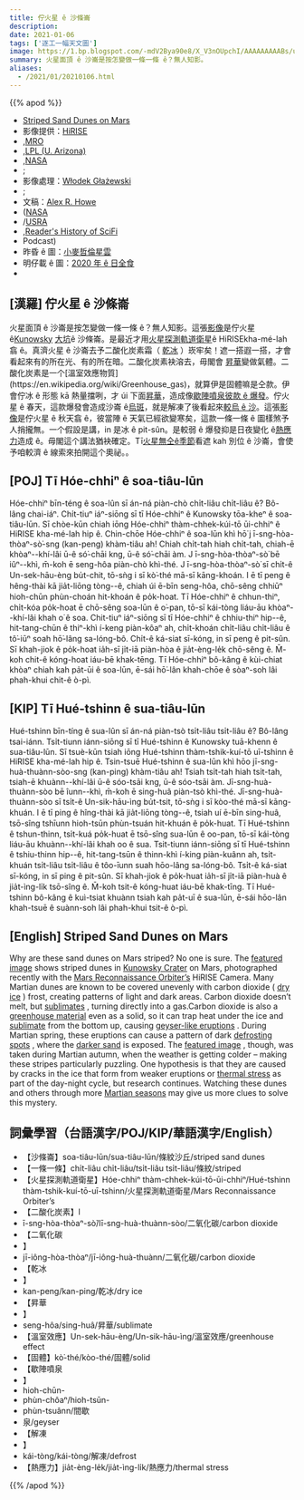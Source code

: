 ```yaml
---
title: 佇火星 ê 沙條崙
description:
date: 2021-01-06
tags: ['逐工一幅天文圖']
image: https://1.bp.blogspot.com/-mdV2Bya90e8/X_V3nOUpchI/AAAAAAAAABs/u-Q4CvqnxAYwzcxeXIahNwX1Ej6aYtMEgCLcBGAsYHQ/s1080/StripedDunes_HiRISE_1080.jpeg
summary: 火星面頂 ê 沙崙是按怎變做一條一條 ê？無人知影。
aliases:
  - /2021/01/20210106.html
---
```


{{% apod %}}

- [Striped Sand Dunes on Mars](https://apod.nasa.gov/apod/ap210106.html)
- 影像提供：[HiRISE](https://hirise.lpl.arizona.edu/)
- ,[MRO](https://mars.jpl.nasa.gov/mro/)
- ,[LPL (U. Arizona)](https://www.lpl.arizona.edu/)
- ,[NASA](https://www.nasa.gov/)
- ;
- 影像處理：[Włodek Głażewski](https://www.flickr.com/people/158004304@N05/)
- ;
- 文稿：[Alex R. Howe](https://sciencemeetsfiction.com/about/)
- ([NASA](https://www.nasa.gov/)
- /[USRA](https://www.usra.edu/)
- ,[Reader's History of SciFi](http://readershistoryofscifi.libsyn.com/)
- Podcast)
- 昨昏 ê 圖：[小麥哲倫星雲](https://apod-taigi.blogspot.com/2021/01/20210105.html)
- 明仔載 ê 圖：[2020 年 ê 日全食](https://apod-taigi.blogspot.com/2021/01/20210107.html)
-


## [漢羅] 佇火星 ê 沙條崙

火星面頂 ê 沙崙是按怎變做一條一條 ê？無人知影。這張[影像](https://www.uahirise.org/ESP_066476_2370)是佇火星 ê[Kunowsky](https://en.wikipedia.org/wiki/Kunowsky_(Martian_crater)) [大坑](https://en.wikipedia.org/wiki/Kunowsky_(Martian_crater))ê 沙條崙。是最近才用[火星探測軌道衛星](https://mars.nasa.gov/mro/)ê HiRISEkha-mé-lah 翕 ê。真濟火星 ê 沙崙去予二酸化炭素霜（ [乾冰](https://en.wikipedia.org/wiki/Dry_ice) ）崁牢矣！遮一搭遐一搭，才會看起來有的所在光、有的所在暗。二酸化炭素袂溶去，毋閣會 [昇華](https://en.wikipedia.org/wiki/Sublimation_(phase_transition))變做氣體。二酸化炭素是一个[溫室效應物質](https://en.wikipedia.org/wiki/Greenhouse_gas)，就算伊是固體嘛是仝款。伊會佇冰 ê 形態 kā 熱量擋咧，才 úi 下面[昇華](https://youtu.be/L_gnxWUuLm0)，造成像[歇陣噴泉彼款 ê 爆發](https://en.wikipedia.org/wiki/Geysers_on_Mars)。佇火星 ê 春天，這款爆發會造成沙崙 ê[烏斑](https://apod.nasa.gov/apod/ap070805.html)，就是解凍了後看起來[較烏 ê 沙](https://apod.nasa.gov/apod/ap160119.html)。這張[影像](https://www.flickr.com/photos/186557130@N06/50642211592/in/pool-apods/)是佇火星 ê 秋天翕 ê，彼當陣 ê 天氣已經欲變寒矣，這款一條一條 ê 圖樣煞予人捎攏無。一个假設是講，in 是冰 ê pit-sûn。是較弱 ê 爆發抑是日夜變化 ê[熱應力](https://en.wikipedia.org/wiki/Thermal_stress)造成 ê。毋閣這个講法猶袂確定。Tī[火星無仝ê季節](https://www.msss.com/http/ps/seasons/seasons.html)看遮 kah 別位 ê 沙崙，會使予咱較濟 ê 線索來拍開這个奧祕。。

## [POJ] Tī Hóe-chhiⁿ ê soa-tiâu-lūn

Hóe-chhiⁿ bīn-téng ê soa-lûn sī án-ná piàn-chò chi̍t-liâu chi̍t-liâu ê? Bô-lâng chai-iáⁿ. Chi̍t-tiuⁿ iáⁿ-siōng sī tī Hóe-chhiⁿ ê Kunowsky tōa-kheⁿ ê soa-tiâu-lūn. Sī chòe-kūn chiah iōng Hóe-chhiⁿ thàm-chhek-kúi-tō ūi-chhiⁿ ê HiRISE kha-mé-lah hip ê. Chin-chōe Hóe-chhiⁿ ê soa-lūn khì hō͘ j  ī-sng-hòa-thòaⁿ-sò͘-sng (kan-peng) khàm-tiâu ah! Chiah chi̍t-tah hiah chi̍t-tah, chiah-ē khòaⁿ--khí-lâi ū-ê só͘-chāi kng, ū-ê só͘-chāi àm. J   ī-sng-hòa-thòaⁿ-sò͘ bē iûⁿ--khì, m̄-koh ē seng-hôa piàn-chò khì-thé. J   ī-sng-hòa-thòaⁿ-sò͘ sī chi̍t-ê Un-sek-hāu-èng bu̍t-chit, tō-sǹg i sī kò͘-thé mā-sī kāng-khoán. I ē tī peng ê hêng-thài kā jia̍t-liōng tòng--ê, chiah úi ē-bīn seng-hôa, chō-sêng chhiūⁿ hioh-chūn phùn-choán hit-khoán ê po̍k-hoat. Tī Hóe-chhiⁿ ê chhun-thiⁿ, chi̍t-kóa po̍k-hoat ē chō-sêng soa-lūn ê o͘-pan, tō-sī kái-tòng liáu-āu khòaⁿ--khí-lâi khah o͘ ê soa. Chit-tiuⁿ iáⁿ-siōng sī tī Hóe-chhiⁿ ê chhiu-thiⁿ hip--ê, hit-tang-chūn ê thiⁿ-khì í-keng piàn-kôaⁿ ah, chi̍t-khoán  chi̍t-liâu chi̍t-liâu ê tô͘-iūⁿ soah hō͘-lâng sa-lóng-bô. Chi̍t-ê ká-siat sī-kóng, in sī peng ê pit-sûn. Sī khah-jiok ê po̍k-hoat ia̍h-sī ji̍t-iā piàn-hòa ê jia̍t-èng-le̍k chō-sêng ê. M̄-koh chit-ê kóng-hoat iáu-bē khak-tēng. Tī Hóe-chhiⁿ bô-kâng ê kùi-chiat khòaⁿ chiah kah pa̍t-ūi ê soa-lūn, ē-sái hō͘-lân khah-chōe ê sòaⁿ-soh lâi phah-khui chit-ê ò-pì.

## [KIP] Tī Hué-tshinn ê sua-tiâu-lūn

Hué-tshinn bīn-tíng ê sua-lûn sī án-ná piàn-tsò tsi̍t-liâu tsi̍t-liâu ê? Bô-lâng tsai-iánn. Tsi̍t-tiunn iánn-siōng sī tī Hué-tshinn ê Kunowsky tuā-khenn ê sua-tiâu-lūn. Sī tsuè-kūn tsiah iōng Hué-tshinn thàm-tshik-kuí-tō uī-tshinn ê HiRISE kha-mé-lah hip ê. Tsin-tsuē Hué-tshinn ê sua-lūn khì hōo jī-sng-huà-thuànn-sòo-sng (kan-ping) khàm-tiâu ah! Tsiah tsi̍t-tah hiah tsi̍t-tah, tsiah-ē khuànn--khí-lâi ū-ê sóo-tsāi kng, ū-ê sóo-tsāi àm. Jī-sng-huà-thuànn-sòo bē îunn--khì, m̄-koh ē sing-huâ piàn-tsò khì-thé. Jī-sng-huà-thuànn-sòo sī tsi̍t-ê Un-sik-hāu-ìng bu̍t-tsit, tō-sǹg i sī kòo-thé mā-sī kāng-khuán. I ē tī ping ê hîng-thài kā jia̍t-liōng tòng--ê, tsiah uí ē-bīn sing-huâ, tsō-sîng tshīunn hioh-tsūn phùn-tsuán hit-khuán ê po̍k-huat. Tī Hué-tshinn ê tshun-thinn, tsi̍t-kuá po̍k-huat ē tsō-sîng sua-lūn ê oo-pan, tō-sī kái-tòng liáu-āu khuànn--khí-lâi khah oo ê sua. Tsit-tiunn iánn-siōng sī tī Hué-tshinn ê tshiu-thinn hip--ê, hit-tang-tsūn ê thinn-khì í-king piàn-kuânn ah, tsi̍t-khuán tsi̍t-liâu tsi̍t-liâu ê tôo-īunn suah hōo-lâng sa-lóng-bô. Tsi̍t-ê ká-siat sī-kóng, in sī ping ê pit-sûn. Sī khah-jiok ê po̍k-huat ia̍h-sī ji̍t-iā piàn-huà ê jia̍t-ìng-li̍k tsō-sîng ê. M̄-koh tsit-ê kóng-huat iáu-bē khak-tīng. Tī Hué-tshinn bô-kâng ê kuì-tsiat khuànn tsiah kah pa̍t-uī ê sua-lūn, ē-sái hōo-lân khah-tsuē ê suànn-soh lâi phah-khui tsit-ê ò-pì.

## [English] Striped Sand Dunes on Mars 

Why are these sand dunes on Mars striped? No one is sure. The [featured image](https://www.uahirise.org/ESP_066476_2370) shows striped dunes in [Kunowsky Crater](https://en.wikipedia.org/wiki/Kunowsky_(Martian_crater)) on Mars, photographed recently with the [Mars Reconnaissance Orbiter’s](https://mars.nasa.gov/mro/) HiRISE Camera. Many Martian dunes are known to be covered unevenly with carbon dioxide ( [dry ice](https://en.wikipedia.org/wiki/Dry_ice) ) frost, creating patterns of light and dark areas. Carbon dioxide doesn’t melt, but [sublimates](https://en.wikipedia.org/wiki/Sublimation_(phase_transition)) , turning directly into a gas.Carbon dioxide is also a [greenhouse material](https://en.wikipedia.org/wiki/Greenhouse_gas) even as a solid, so it can trap heat under the ice and [sublimate](https://youtu.be/L_gnxWUuLm0) from the bottom up, causing [geyser-like eruptions](https://en.wikipedia.org/wiki/Geysers_on_Mars) . During Martian spring, these eruptions can cause a pattern of dark [defrosting spots](https://apod.nasa.gov/apod/ap070805.html) , where the [darker sand](https://apod.nasa.gov/apod/ap160119.html) is exposed. The [featured image](https://www.flickr.com/photos/186557130@N06/50642211592/in/pool-apods/) , though, was taken during Martian autumn, when the weather is getting colder – making these stripes particularly puzzling. One hypothesis is that they are caused by cracks in the ice that form from weaker eruptions or [thermal stress](https://en.wikipedia.org/wiki/Thermal_stress) as part of the day-night cycle, but research continues. Watching these dunes and others through more [Martian seasons](https://www.msss.com/http/ps/seasons/seasons.html) may give us more clues to solve this mystery.

## 詞彙學習（台語漢字/POJ/KIP/華語漢字/English）

- 【沙條崙】soa-tiâu-lūn/sua-tiâu-lūn/條紋沙丘/striped sand dunes
- 【一條一條】chi̍t-liâu chi̍t-liâu/tsi̍t-liâu tsi̍t-liâu/條紋/striped
- 【火星探測軌道衛星】Hóe-chhiⁿ thàm-chhek-kúi-tō-ūi-chhiⁿ/Hué-tshinn thàm-tshik-kuí-tō-uī-tshinn/火星探測軌道衛星/Mars Reconnaissance Orbiter’s
- 【二酸化炭素】l
- ī-sng-hòa-thòaⁿ-sò͘/lī-sng-huà-thuànn-sòo/二氧化碳/carbon dioxide
- 【二氧化碳
- 】
- jī-iông-hòa-thòaⁿ/jī-iông-huà-thuànn/二氧化碳/carbon dioxide
- 【乾冰
- 】
- kan-peng/kan-ping/乾冰/dry ice
- 【昇華
- 】
- seng-hôa/sing-huâ/昇華/sublimate
- 【溫室效應】Un-sek-hāu-èng/Un-sik-hāu-ìng/溫室效應/greenhouse effect
- 【固體】kò͘-thé/kòo-thé/固體/solid
- 【歇陣噴泉
- 】
- hioh-chūn-
- phùn-chôaⁿ/hioh-tsūn-
- phùn-tsuânn/間歇
- 泉/geyser
- 【解凍
- 】
- kái-tòng/kái-tòng/解凍/defrost
- 【熱應力】jia̍t-èng-le̍k/jia̍t-ìng-li̍k/熱應力/thermal stress

{{% /apod %}}
